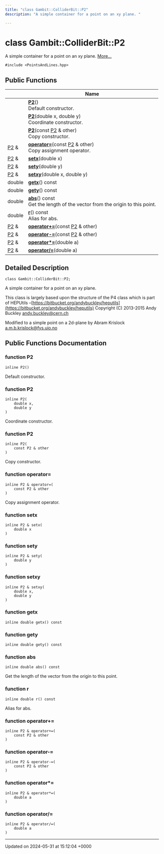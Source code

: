 ```yaml
---
title: "class Gambit::ColliderBit::P2"
description: "A simple container for a point on an xy plane. "

---
```


# class Gambit::ColliderBit::P2



A simple container for a point on an xy plane.  [More...](#detailed-description)


`#include <PointsAndLines.hpp>`

## Public Functions

|                | Name           |
| -------------- | -------------- |
| | **[P2](/documentation/code/classes/classgambit_1_1colliderbit_1_1p2/#function-p2)**()<br>Default constructor.  |
| | **[P2](/documentation/code/classes/classgambit_1_1colliderbit_1_1p2/#function-p2)**(double x, double y)<br>Coordinate constructor.  |
| | **[P2](/documentation/code/classes/classgambit_1_1colliderbit_1_1p2/#function-p2)**(const [P2](/documentation/code/classes/classgambit_1_1colliderbit_1_1p2/) & other)<br>Copy constructor.  |
| [P2](/documentation/code/classes/classgambit_1_1colliderbit_1_1p2/) & | **[operator=](/documentation/code/classes/classgambit_1_1colliderbit_1_1p2/#function-operator)**(const [P2](/documentation/code/classes/classgambit_1_1colliderbit_1_1p2/) & other)<br>Copy assignment operator.  |
| [P2](/documentation/code/classes/classgambit_1_1colliderbit_1_1p2/) & | **[setx](/documentation/code/classes/classgambit_1_1colliderbit_1_1p2/#function-setx)**(double x) |
| [P2](/documentation/code/classes/classgambit_1_1colliderbit_1_1p2/) & | **[sety](/documentation/code/classes/classgambit_1_1colliderbit_1_1p2/#function-sety)**(double y) |
| [P2](/documentation/code/classes/classgambit_1_1colliderbit_1_1p2/) & | **[setxy](/documentation/code/classes/classgambit_1_1colliderbit_1_1p2/#function-setxy)**(double x, double y) |
| double | **[getx](/documentation/code/classes/classgambit_1_1colliderbit_1_1p2/#function-getx)**() const |
| double | **[gety](/documentation/code/classes/classgambit_1_1colliderbit_1_1p2/#function-gety)**() const |
| double | **[abs](/documentation/code/classes/classgambit_1_1colliderbit_1_1p2/#function-abs)**() const<br>Get the length of the vector from the origin to this point.  |
| double | **[r](/documentation/code/classes/classgambit_1_1colliderbit_1_1p2/#function-r)**() const<br>Alias for abs.  |
| [P2](/documentation/code/classes/classgambit_1_1colliderbit_1_1p2/) & | **[operator+=](/documentation/code/classes/classgambit_1_1colliderbit_1_1p2/#function-operator)**(const [P2](/documentation/code/classes/classgambit_1_1colliderbit_1_1p2/) & other) |
| [P2](/documentation/code/classes/classgambit_1_1colliderbit_1_1p2/) & | **[operator-=](/documentation/code/classes/classgambit_1_1colliderbit_1_1p2/#function-operator)**(const [P2](/documentation/code/classes/classgambit_1_1colliderbit_1_1p2/) & other) |
| [P2](/documentation/code/classes/classgambit_1_1colliderbit_1_1p2/) & | **[operator*=](/documentation/code/classes/classgambit_1_1colliderbit_1_1p2/#function-operator)**(double a) |
| [P2](/documentation/code/classes/classgambit_1_1colliderbit_1_1p2/) & | **[operator/=](/documentation/code/classes/classgambit_1_1colliderbit_1_1p2/#function-operator)**(double a) |

## Detailed Description

```
class Gambit::ColliderBit::P2;
```

A simple container for a point on an xy plane. 

This class is largely based upon the structure of the P4 class which is part of HEPUtils &ndash;[https://bitbucket.org/andybuckley/heputils](https://bitbucket.org/andybuckley/heputils) Copyright (C) 2013-2015 Andy Buckley [andy.buckley@cern.ch](mailto:andy.buckley@cern.ch)

Modified to a simple point on a 2d-plane by Abram Krislock [a.m.b.krislock@fys.uio.no](mailto:a.m.b.krislock@fys.uio.no)

## Public Functions Documentation

### function P2

```
inline P2()
```

Default constructor. 

### function P2

```
inline P2(
    double x,
    double y
)
```

Coordinate constructor. 

### function P2

```
inline P2(
    const P2 & other
)
```

Copy constructor. 

### function operator=

```
inline P2 & operator=(
    const P2 & other
)
```

Copy assignment operator. 

### function setx

```
inline P2 & setx(
    double x
)
```


### function sety

```
inline P2 & sety(
    double y
)
```


### function setxy

```
inline P2 & setxy(
    double x,
    double y
)
```


### function getx

```
inline double getx() const
```


### function gety

```
inline double gety() const
```


### function abs

```
inline double abs() const
```

Get the length of the vector from the origin to this point. 

### function r

```
inline double r() const
```

Alias for abs. 

### function operator+=

```
inline P2 & operator+=(
    const P2 & other
)
```


### function operator-=

```
inline P2 & operator-=(
    const P2 & other
)
```


### function operator*=

```
inline P2 & operator*=(
    double a
)
```


### function operator/=

```
inline P2 & operator/=(
    double a
)
```


-------------------------------

Updated on 2024-05-31 at 15:12:04 +0000
